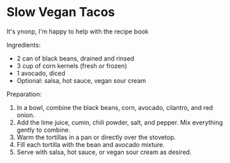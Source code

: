 Slow Vegan Tacos
================
It's ynonp, I'm happy to help with the recipe book

Ingredients:
- 2 can of black beans, drained and rinsed
- 3 cup of corn kernels (fresh or frozen)
- 1 avocado, diced
- Optional: salsa, hot sauce, vegan sour cream

Preparation:
1. In a bowl, combine the black beans, corn, avocado, cilantro, and red onion.
2. Add the lime juice, cumin, chili powder, salt, and pepper. Mix everything gently to combine.
3. Warm the tortillas in a pan or directly over the stovetop.
4. Fill each tortilla with the bean and avocado mixture.
5. Serve with salsa, hot sauce, or vegan sour cream as desired.
